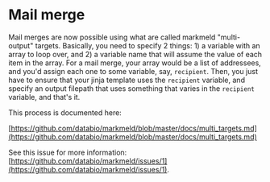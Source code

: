 # Mail merge

Mail merges are now possible using what are called markmeld "multi-output" targets. Basically, you need to specify 2 things: 1) a variable with an array to loop over, and 2) a variable name that will assume the value of each item in the array. For a mail merge, your array would be a list of addressees, and you'd assign each one to some variable, say, `recipient`. Then, you just have to ensure that your jinja template uses the `recipient` variable, and specify an output filepath that uses something that varies in the `recipient` variable, and that's it.

This process is documented here: 

[https://github.com/databio/markmeld/blob/master/docs/multi_targets.md](https://github.com/databio/markmeld/blob/master/docs/multi_targets.md)

See this issue for more information: [https://github.com/databio/markmeld/issues/1](https://github.com/databio/markmeld/issues/1).

